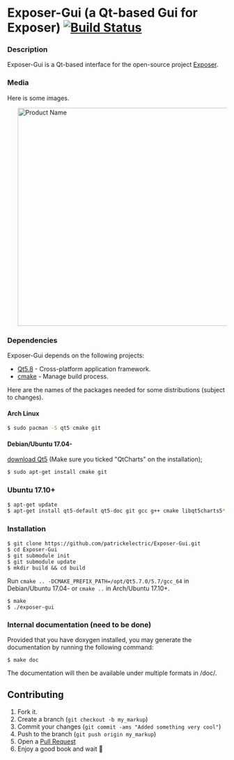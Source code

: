 # Exposer-Gui (a Qt-based Gui for Exposer) [![Build Status](https://travis-ci.org/robotadasufsc/Exposer-Gui.svg?branch=dev)](https://travis-ci.org/robotadasufsc/Exposer-Gui)

### Description

Exposer-Gui is a Qt-based interface for the open-source project [Exposer].

### Media
Here is some images.

<div id="pattern" class="pattern">
  <ul class="g">
    <a href="https://raw.githubusercontent.com/patrickelectric/Exposer-Gui/readme/doc/images/window.png"><img src="doc/images/window.png" alt="Product Name" width="1300" height="500" /></a>
  </ul>
</div>

### Dependencies
Exposer-Gui depends on the following projects:

* [Qt5.8] - Cross-platform application framework.
* [cmake] - Manage build process.

Here are the names of the packages needed for some distributions (subject to changes).

#### Arch Linux
```sh
$ sudo pacman -S qt5 cmake git
```
#### Debian/Ubuntu 17.04-
[download Qt5](https://wiki.qt.io/Install_Qt_5_on_Ubuntu) (Make sure you ticked
"QtCharts" on the installation);
```sh
$ sudo apt-get install cmake git
```

### Ubuntu 17.10+
```bash
$ apt-get update
$ apt-get install qt5-default qt5-doc git gcc g++ cmake libqt5charts5* libqt5serial*
```

### Installation

```
$ git clone https://github.com/patrickelectric/Exposer-Gui.git
$ cd Exposer-Gui
$ git submodule init
$ git submodule update
$ mkdir build && cd build
```
Run `cmake .. -DCMAKE_PREFIX_PATH=/opt/Qt5.7.0/5.7/gcc_64` in Debian/Ubuntu 17.04- or
`cmake ..` in Arch/Ubuntu 17.10+.
```
$ make
$ ./exposer-gui
```

### Internal documentation (need to be done)

Provided that you have doxygen installed, you may generate the documentation by
running the following command:

```
$ make doc
```

The documentation will then be available under multiple formats in /doc/.

## Contributing

1. Fork it.
2. Create a branch (`git checkout -b my_markup`)
3. Commit your changes (`git commit -ams "Added something very cool"`)
4. Push to the branch (`git push origin my_markup`)
5. Open a [Pull Request]
6. Enjoy a good book and wait :book:

[Exposer]: https://github.com/robotadasufsc/Exposer
[Qt5.8]: https://www.qt.io/
[cmake]: http://www.cmake.org/
[Doxygen]: http://www.stack.nl/~dimitri/doxygen/

[Pull Request]: https://github.com/patrickelectric/Exposer-Gui/pulls
